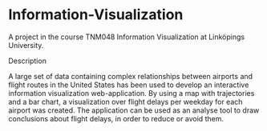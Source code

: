 # Information-Visualization
A project in the course TNM048 Information Visualization at Linköpings University.


Description

A large set of data containing complex relationships between airports and flight routes in the United States has been used to develop an interactive information visualization web-application. By using a map with trajectories and a bar chart, a visualization over flight delays per weekday for each airport was created. The application can be used as an analyse tool to draw conclusions about flight delays, in order to reduce or avoid them.
